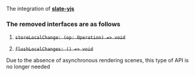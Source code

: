 The integration of [**slate-yjs**](https://github.com/BitPhinix/slate-yjs)

### The removed interfaces are as follows

1. ~~`storeLocalChange: (op: Operation) => void`~~

2. ~~`flushLocalChanges: () => void`~~

Due to the absence of asynchronous rendering scenes, this type of API is no longer needed
